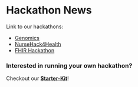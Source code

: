 # Hackathon News

Link to our hackathons: 
- [Genomics](../Genomics/Hackathon)
- [NurseHack4Health](../NurseHack4Health)
- [FHIR Hackathon](../FHIR/Hackathon)

### Interested in running your own hackathon? 
Checkout our [**Starter-Kit**](https://github.com/microsoft/hackathon-starter-kit)!


